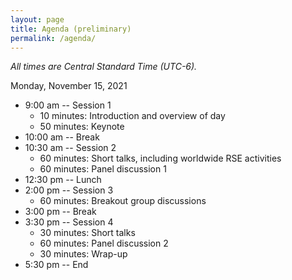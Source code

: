 ```yaml
---
layout: page
title: Agenda (preliminary)
permalink: /agenda/
---
```


*All times are Central Standard Time (UTC-6).*

Monday, November 15, 2021

- 9:00 am -- Session 1
    - 10 minutes: Introduction and overview of day
    - 50 minutes: Keynote
- 10:00 am -- Break
- 10:30 am -- Session 2
    - 60 minutes: Short talks, including worldwide RSE activities
    - 60 minutes: Panel discussion 1
- 12:30 pm -- Lunch
- 2:00 pm -- Session 3
    - 60 minutes: Breakout group discussions
- 3:00 pm -- Break
- 3:30 pm -- Session 4
    - 30 minutes: Short talks
    - 60 minutes: Panel discussion 2
    - 30 minutes: Wrap-up
- 5:30 pm -- End



